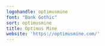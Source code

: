 ```yaml
---
logohandle: optimusmine
font: "Bank Gothic"
sort: optimusmine
title: Optimus Mine
website: 'https://optimusmine.com/'
---
```

